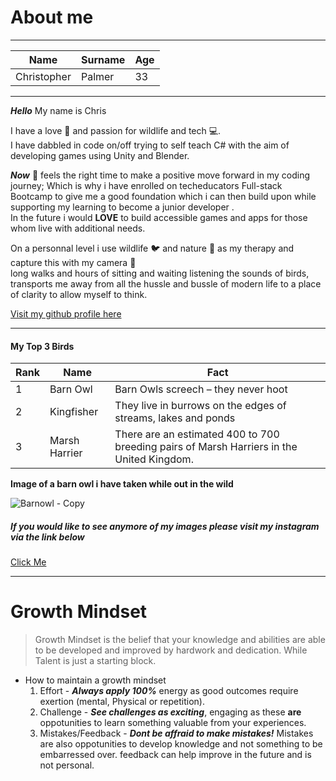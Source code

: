 #  About me  

**** 

|Name|Surname|Age|  
|----|----|----|  
|Christopher|Palmer|33|    

****
 
***Hello*** My name is Chris

I have a love 💖 and passion for wildlife and tech 💻.  
I have dabbled in code on/off trying to self teach C# with the aim of developing games using Unity and Blender.  

 ***Now*** 💪 feels the right time to make a positive move forward in my coding journey; Which is why i have enrolled on techeducators Full-stack Bootcamp to give me a good foundation which i can then build upon while supporting my learning to become a junior developer .  
In the future i would **LOVE** to build accessible games and apps for those whom live with additional needs. 

On a personnal level i use wildlife 🐦 and nature 🍃 as my therapy and capture this with my camera 📸  
long walks and hours of sitting and waiting listening the sounds of birds, transports me away from all the hussle and bussle of modern life to a place of clarity to allow myself to think.

[Visit my github profile here](https://github.com/cpalmer90)

****  
#### **My Top 3 Birds**

|Rank|Name|Fact|
|----|----|----|
|1|Barn Owl|Barn Owls screech – they never hoot|
|2|Kingfisher|They live in burrows on the edges of streams, lakes and ponds|
|3|Marsh Harrier|There are an estimated 400 to 700 breeding pairs of Marsh Harriers in the United Kingdom.|

**Image of a barn owl i have taken while out in the wild**

 ![Barnowl - Copy](https://github.com/cpalmer90/myfirstrepo/assets/135607164/18be5e6b-c559-457d-885a-94a5e127ab51 "Barnowl")  
##### If you would like to see anymore of my images please visit my instagram via the link below  
[Click Me](https://www.instagram.com/captured.by.chris/)  

****

# Growth Mindset  

> Growth Mindset is the belief that your knowledge and abilities are able to be developed and improved by hardwork and dedication. While Talent is just a starting block.

* How to maintain a growth mindset
  1. Effort - ***Always apply 100%*** energy as good outcomes require exertion (mental, Physical or repetition).
  2. Challenge - ***See challenges as exciting***, engaging as these **are** oppotunities to learn something valuable from your experiences.
  3. Mistakes/Feedback - ***Dont be affraid to make mistakes!***  Mistakes are also oppotunities to develop knowledge and not something to be embarressed over.  feedback can help improve in the future and is not personal.




